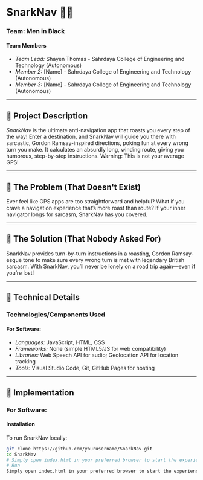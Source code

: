 # SnarkNav 🚗💥

### Team: Men in Black

#### Team Members
- *Team Lead:* Shayen Thomas - Sahrdaya College of Engineering and Technology (Autonomous)
- *Member 2:* [Name] - Sahrdaya College of Engineering and Technology (Autonomous)
- *Member 3:* [Name] - Sahrdaya College of Engineering and Technology (Autonomous)

---

## 📖 Project Description

*SnarkNav* is the ultimate anti-navigation app that roasts you every step of the way! Enter a destination, and SnarkNav will guide you there with sarcastic, Gordon Ramsay-inspired directions, poking fun at every wrong turn you make. It calculates an absurdly long, winding route, giving you humorous, step-by-step instructions. Warning: This is not your average GPS!

---

## 🚫 The Problem (That Doesn't Exist)

Ever feel like GPS apps are too straightforward and helpful? What if you crave a navigation experience that’s more roast than route? If your inner navigator longs for sarcasm, SnarkNav has you covered.

---

## 🧩 The Solution (That Nobody Asked For)

SnarkNav provides turn-by-turn instructions in a roasting, Gordon Ramsay-esque tone to make sure every wrong turn is met with legendary British sarcasm. With SnarkNav, you’ll never be lonely on a road trip again—even if you’re lost!

---

## 🔧 Technical Details

### Technologies/Components Used

#### For Software:
- *Languages:* JavaScript, HTML, CSS
- *Frameworks:* None (simple HTML5/JS for web compatibility)
- *Libraries:* Web Speech API for audio; Geolocation API for location tracking
- *Tools:* Visual Studio Code, Git, GitHub Pages for hosting

---

## 🚀 Implementation

### For Software:

#### Installation
To run SnarkNav locally:
```bash
git clone https://github.com/yourusername/SnarkNav.git
cd SnarkNav
# Simply open index.html in your preferred browser to start the experience.
# Run
Simply open index.html in your preferred browser to start the experience.
